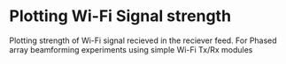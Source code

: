 # Plotting Wi-Fi Signal strength
Plotting strength of Wi-Fi signal recieved in the reciever feed.
For Phased array beamforming experiments using simple Wi-Fi Tx/Rx modules
